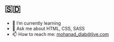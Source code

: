 
<!--
**maadiab/maadiab** is a ✨ _special_ ✨ repository because its `README.md` (this file) appears on your GitHub profile.

Here are some ideas to get you started:

- 🔭 I’m currently working on ...
- 👯 I’m looking to collaborate on ...
- 🤔 I’m looking for help with ...
- 😄 Pronouns: ...
- ⚡ Fun fact: ...
-->
# 🇸🇩

- 🌱 I’m currently learning
- 💬 Ask me about HTML, CSS, SASS
- 📫 How to reach me: mohanad_diab@live.com
